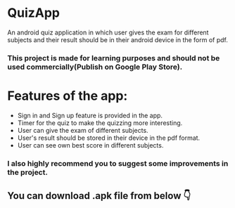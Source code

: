 # QuizApp
An android quiz application in which user gives the exam for different subjects and their result should be in their android device in the form of pdf. 
### This project is made for learning purposes and should not be used commercially(Publish on Google Play Store).

# Features of the app:

* Sign in and Sign up feature is provided in the app.
* Timer for the quiz to make the quizzing more interesting.
* User can give the exam of different subjects.
* User's result should be stored in their device in the pdf format.
* User can see own best score in different subjects.

### I also highly recommend you to suggest some improvements in the project.

## You can download .apk file from below 👇



